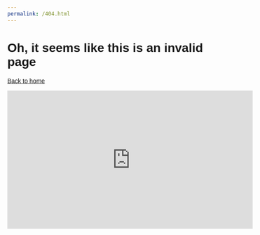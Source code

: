 ```yaml
---
permalink: /404.html
--- 
```

<html lang="{{ site.lang | default: "en-US" }}">
  <head>
    <meta charset="UTF-8">
    <meta name="viewport" content="width=device-width, initial-scale=1.0">
    <title>Error</title>
    </head>
  <body>
<h1 style="font-family:arial">Oh, it seems like this is an invalid page</h1>
<p style="font-family:arial"><a href="https://dynosawr.github.io">Back to home</a></p>  
<iframe width="560" height="315" src="https://www.youtube.com/embed/SdcGu3qW8QU?&autoplay=1&amp;controls=0" title="Easter egg???" frameborder="0" allow="accelerometer; autoplay; clipboard-write; encrypted-media; gyroscope; picture-in-picture" allowfullscreen></iframe>
